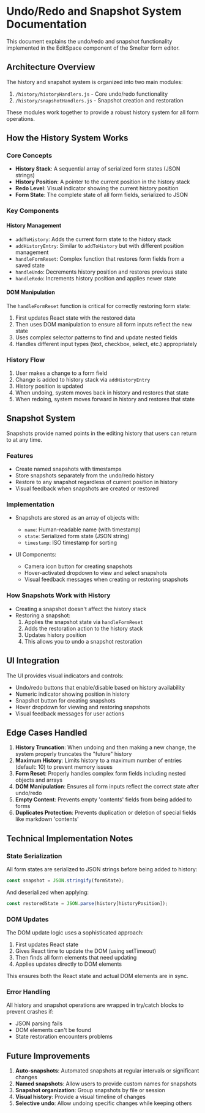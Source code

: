 # Undo/Redo and Snapshot System Documentation

This document explains the undo/redo and snapshot functionality implemented in the EditSpace component of the Smelter form editor.

## Architecture Overview

The history and snapshot system is organized into two main modules:

1. `/history/historyHandlers.js` - Core undo/redo functionality
2. `/history/snapshotHandlers.js` - Snapshot creation and restoration

These modules work together to provide a robust history system for all form operations.

## How the History System Works

### Core Concepts

- **History Stack**: A sequential array of serialized form states (JSON strings)
- **History Position**: A pointer to the current position in the history stack
- **Redo Level**: Visual indicator showing the current history position
- **Form State**: The complete state of all form fields, serialized to JSON

### Key Components

#### History Management

- `addToHistory`: Adds the current form state to the history stack
- `addHistoryEntry`: Similar to `addToHistory` but with different position management
- `handleFormReset`: Complex function that restores form fields from a saved state
- `handleUndo`: Decrements history position and restores previous state
- `handleRedo`: Increments history position and applies newer state

#### DOM Manipulation

The `handleFormReset` function is critical for correctly restoring form state:

1. First updates React state with the restored data
2. Then uses DOM manipulation to ensure all form inputs reflect the new state
3. Uses complex selector patterns to find and update nested fields
4. Handles different input types (text, checkbox, select, etc.) appropriately

### History Flow

1. User makes a change to a form field
2. Change is added to history stack via `addHistoryEntry`
3. History position is updated
4. When undoing, system moves back in history and restores that state
5. When redoing, system moves forward in history and restores that state

## Snapshot System

Snapshots provide named points in the editing history that users can return to at any time.

### Features

- Create named snapshots with timestamps
- Store snapshots separately from the undo/redo history
- Restore to any snapshot regardless of current position in history
- Visual feedback when snapshots are created or restored

### Implementation

- Snapshots are stored as an array of objects with:

  - `name`: Human-readable name (with timestamp)
  - `state`: Serialized form state (JSON string)
  - `timestamp`: ISO timestamp for sorting

- UI Components:
  - Camera icon button for creating snapshots
  - Hover-activated dropdown to view and select snapshots
  - Visual feedback messages when creating or restoring snapshots

### How Snapshots Work with History

- Creating a snapshot doesn't affect the history stack
- Restoring a snapshot:
  1. Applies the snapshot state via `handleFormReset`
  2. Adds the restoration action to the history stack
  3. Updates history position
  4. This allows you to undo a snapshot restoration

## UI Integration

The UI provides visual indicators and controls:

- Undo/redo buttons that enable/disable based on history availability
- Numeric indicator showing position in history
- Snapshot button for creating snapshots
- Hover dropdown for viewing and restoring snapshots
- Visual feedback messages for user actions

## Edge Cases Handled

1. **History Truncation**: When undoing and then making a new change, the system properly truncates the "future" history
2. **Maximum History**: Limits history to a maximum number of entries (default: 10) to prevent memory issues
3. **Form Reset**: Properly handles complex form fields including nested objects and arrays
4. **DOM Manipulation**: Ensures all form inputs reflect the correct state after undo/redo
5. **Empty Content**: Prevents empty 'contents' fields from being added to forms
6. **Duplicates Protection**: Prevents duplication or deletion of special fields like markdown 'contents'

## Technical Implementation Notes

### State Serialization

All form states are serialized to JSON strings before being added to history:

```javascript
const snapshot = JSON.stringify(formState);
```

And deserialized when applying:

```javascript
const restoredState = JSON.parse(history[historyPosition]);
```

### DOM Updates

The DOM update logic uses a sophisticated approach:

1. First updates React state
2. Gives React time to update the DOM (using setTimeout)
3. Then finds all form elements that need updating
4. Applies updates directly to DOM elements

This ensures both the React state and actual DOM elements are in sync.

### Error Handling

All history and snapshot operations are wrapped in try/catch blocks to prevent crashes if:

- JSON parsing fails
- DOM elements can't be found
- State restoration encounters problems

## Future Improvements

1. **Auto-snapshots**: Automated snapshots at regular intervals or significant changes
2. **Named snapshots**: Allow users to provide custom names for snapshots
3. **Snapshot organization**: Group snapshots by file or session
4. **Visual history**: Provide a visual timeline of changes
5. **Selective undo**: Allow undoing specific changes while keeping others
